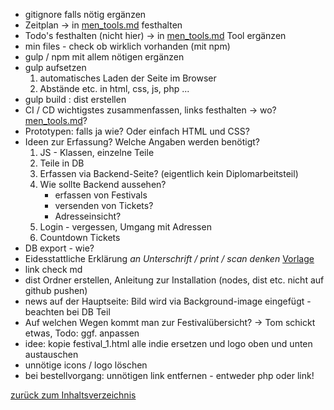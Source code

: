 - gitignore falls nötig ergänzen
- Zeitplan -> in [men_tools.md]() festhalten
- Todo's festhalten (nicht hier) -> in [men_tools.md]() Tool ergänzen
- min files - check ob wirklich vorhanden (mit npm)
- gulp / npm mit allem nötigen ergänzen
- gulp aufsetzen  
    1. automatisches Laden der Seite im Browser
    2. Abstände etc. in html, css, js, php ...
- gulp build : dist erstellen
- CI / CD wichtigstes zusammenfassen, links festhalten -> wo? [men_tools.md]()?
- Prototypen: falls ja wie? Oder einfach HTML und CSS?
- Ideen zur Erfassung? Welche Angaben werden benötigt? 
    1. JS - Klassen, einzelne Teile
    2. Teile in DB
    3. Erfassen via Backend-Seite? (eigentlich kein Diplomarbeitsteil)
    4. Wie sollte Backend aussehen? 
        - erfassen von Festivals
        - versenden von Tickets?
        - Adresseinsicht?
    5. Login - vergessen, Umgang mit Adressen
    6. Countdown Tickets
- DB export - wie?
 - Eidesstattliche Erklärung _an Unterschrift / print / scan denken_ 
 [Vorlage](https://docs.google.com/document/d/1Ww_N4ldXzhiEH6JXWizSCmLFYKU5LkGJV4W8mb1bWJc/edit)         
 - link check md
 - dist Ordner erstellen, Anleitung zur Installation (nodes,
  dist etc. nicht auf github pushen)
  - news auf der Hauptseite: Bild wird via Background-image
  eingefügt - beachten bei DB Teil
- Auf welchen Wegen kommt man zur Festivalübersicht?
-> Tom schickt etwas, Todo: ggf. anpassen
- idee: kopie festival_1.html alle indie ersetzen und logo oben und unten austauschen
- unnötige icons / logo löschen
- bei bestellvorgang: unnötigen link entfernen - entweder php oder link!
 
 
[zurück zum Inhaltsverzeichnis](../README.md)  